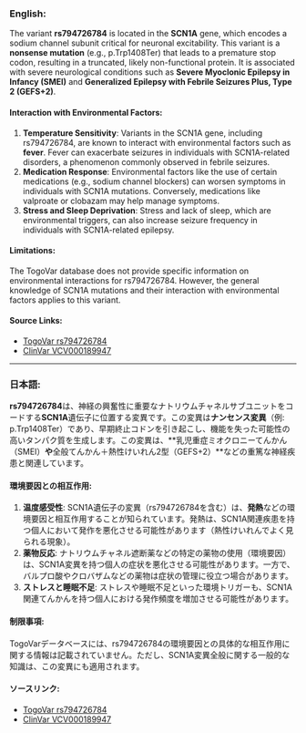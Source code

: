### English:
The variant **rs794726784** is located in the **SCN1A** gene, which encodes a sodium channel subunit critical for neuronal excitability. This variant is a **nonsense mutation** (e.g., p.Trp1408Ter) that leads to a premature stop codon, resulting in a truncated, likely non-functional protein. It is associated with severe neurological conditions such as **Severe Myoclonic Epilepsy in Infancy (SMEI)** and **Generalized Epilepsy with Febrile Seizures Plus, Type 2 (GEFS+2)**.

#### Interaction with Environmental Factors:
1. **Temperature Sensitivity**: Variants in the SCN1A gene, including rs794726784, are known to interact with environmental factors such as **fever**. Fever can exacerbate seizures in individuals with SCN1A-related disorders, a phenomenon commonly observed in febrile seizures.
2. **Medication Response**: Environmental factors like the use of certain medications (e.g., sodium channel blockers) can worsen symptoms in individuals with SCN1A mutations. Conversely, medications like valproate or clobazam may help manage symptoms.
3. **Stress and Sleep Deprivation**: Stress and lack of sleep, which are environmental triggers, can also increase seizure frequency in individuals with SCN1A-related epilepsy.

#### Limitations:
The TogoVar database does not provide specific information on environmental interactions for rs794726784. However, the general knowledge of SCN1A mutations and their interaction with environmental factors applies to this variant.

#### Source Links:
- [TogoVar rs794726784](https://togovar.org/variant/tgv417503298)
- [ClinVar VCV000189947](https://www.ncbi.nlm.nih.gov/clinvar/variation/189947)

---

### 日本語:
**rs794726784**は、神経の興奮性に重要なナトリウムチャネルサブユニットをコードする**SCN1A**遺伝子に位置する変異です。この変異は**ナンセンス変異**（例: p.Trp1408Ter）であり、早期終止コドンを引き起こし、機能を失った可能性の高いタンパク質を生成します。この変異は、**乳児重症ミオクロニーてんかん（SMEI）**や**全般てんかん＋熱性けいれん2型（GEFS+2）**などの重篤な神経疾患と関連しています。

#### 環境要因との相互作用:
1. **温度感受性**: SCN1A遺伝子の変異（rs794726784を含む）は、**発熱**などの環境要因と相互作用することが知られています。発熱は、SCN1A関連疾患を持つ個人において発作を悪化させる可能性があります（熱性けいれんでよく見られる現象）。
2. **薬物反応**: ナトリウムチャネル遮断薬などの特定の薬物の使用（環境要因）は、SCN1A変異を持つ個人の症状を悪化させる可能性があります。一方で、バルプロ酸やクロバザムなどの薬物は症状の管理に役立つ場合があります。
3. **ストレスと睡眠不足**: ストレスや睡眠不足といった環境トリガーも、SCN1A関連てんかんを持つ個人における発作頻度を増加させる可能性があります。

#### 制限事項:
TogoVarデータベースには、rs794726784の環境要因との具体的な相互作用に関する情報は記載されていません。ただし、SCN1A変異全般に関する一般的な知識は、この変異にも適用されます。

#### ソースリンク:
- [TogoVar rs794726784](https://togovar.org/variant/tgv417503298)
- [ClinVar VCV000189947](https://www.ncbi.nlm.nih.gov/clinvar/variation/189947)